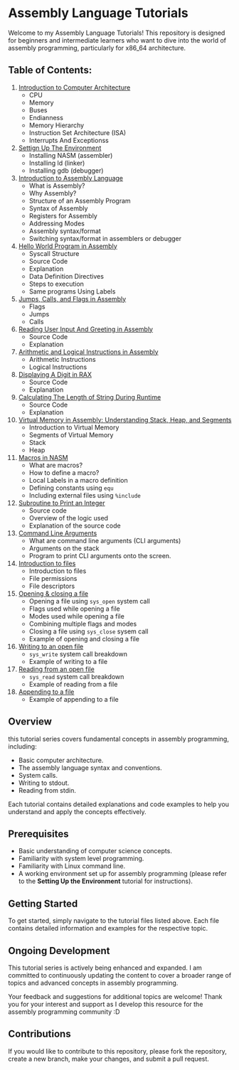 # Assembly Language Tutorials
Welcome to my Assembly Language Tutorials! This repository is designed for beginners and intermediate learners who want to dive into the world of assembly programming, particularly for x86_64 architecture.

## Table of Contents:
1. [Introduction to Computer Architecture](notes/001-Introduction_To_Computer_Fundamentals.md)
   - CPU
   - Memory
   - Buses
   - Endianness
   - Memory Hierarchy
   - Instruction Set Architecture (ISA)
   - Interrupts And Exceptionss
2. [Settign Up The Environment](notes/002-Setting_Up_Environment.md)
   - Installing NASM (assembler)
   - Installing ld (linker)
   - Installing gdb (debugger)
3. [Introduction to Assembly Language](notes/003-Introduction_To_Assembly.md)
   - What is Assembly?
   - Why Assembly?
   - Structure of an Assembly Program
   - Syntax of Assembly
   - Registers for Assembly
   - Addressing Modes
   - Assembly syntax/format
   - Switching syntax/format in assemblers or debugger
4. [Hello World Program in Assembly](notes/004-Hello_World_in_Assembly.md)
   - Syscall Structure
   - Source Code
   - Explanation
   - Data Definition Directives
   - Steps to execution
   - Same programs Using Labels
5. [Jumps, Calls, and Flags in Assembly](notes/005-Jumps_Calls_and_Flags.md)
   - Flags
   - Jumps
   - Calls
6. [Reading User Input And Greeting in Assembly](notes/006-Reading_Name_Greeting_User.md)
   - Source Code
   - Explanation
7. [Arithmetic and Logical Instructions in Assembly](notes/007-Arithmetic_and_Logical_Instructions.md)
   - Arithmetic Instructions
   - Logical Instructions
8. [Displaying A Digit in RAX](notes/008-Displaying_Digit_in_RAX.md)
   - Source Code
   - Explanation
9. [Calculating The Length of String During Runtime](notes/009-Calc_Len_of_String_During_Runtime.md)
   - Source Code
   - Explanation
10. [Virtual Memory in Assembly: Understanding Stack, Heap, and Segments](notes/010-Virtual_Memory_in_Assembly.md)
    - Introduction to Virtual Memory
    - Segments of Virtual Memory
    - Stack
    - Heap
11. [Macros in NASM](notes/011-Macros-in-nasm.md)
    - What are macros?
    - How to define a macro?
    - Local Labels in a macro definition
    - Defining constants using `equ`
    - Including external files using `%include`
12. [Subroutine to Print an Integer](notes/012-Subroutine_to_print_int.md)
    - Source code
    - Overview of the logic used
    - Explanation of the source code
13. [Command Line Arguments](notes/013-CLI_arguments.md)
    - What are command line arguments (CLI arguments)
    - Arguments on the stack
    - Program to print CLI arguments onto the screen.
14. [Introduction to files](notes/014-Introduction_to_files.md)
    - Introduction to files
    - File permissions
    - File descriptors
15. [Opening & closing a file](notes/015-Opening_&_closing_a_file.md)
    - Opening a file using `sys_open` system call
    - Flags used while opening a file
    - Modes used while opening a file
    - Combining multiple flags and modes
    - Closing a file using `sys_close` sysem call
    - Example of opening and closing a file
16. [Writing to an open file](notes/016-Writing_to_files.md)
    - `sys_write` system call breakdown
    - Example of writing to a file
17. [Reading from an open file](notes/017-Reading_from_files.md)
    - `sys_read` system call breakdown
    - Example of reading from a file
18. [Appending to a file](./notes/018-Appending_to_files.md)
    - Example of appending to a file
## Overview 
this tutorial series covers fundamental concepts in assembly programming, including:
- Basic computer architecture.
- The assembly language syntax and conventions.
- System calls.
- Writing to stdout.
- Reading from stdin.

Each tutorial contains detailed explanations and code examples to help you understand and apply the concepts effectively.

## Prerequisites
- Basic understanding of computer science concepts.
- Familiarity with system level programming.
- Familiarity with Linux command line.
- A working environment set up for assembly programming (please refer to the **Setting Up the Environment** tutorial for instructions).

## Getting Started
To get started, simply navigate to the tutorial files listed above. Each file contains detailed information and examples for the respective topic.

## Ongoing Development
This tutorial series is actively being enhanced and expanded. I am committed to continuously updating the content to cover a broader range of topics and advanced concepts in assembly programming.

Your feedback and suggestions for additional topics are welcome! Thank you for your interest and support as I develop this resource for the assembly programming community :D

## Contributions
If you would like to contribute to this repository, please fork the repository, create a new branch, make your changes, and submit a pull request.